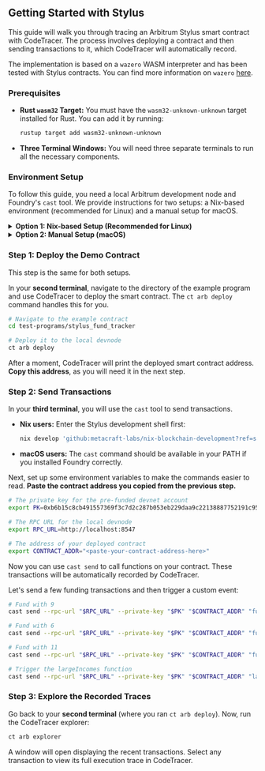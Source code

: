 ## Getting Started with Stylus

This guide will walk you through tracing an Arbitrum Stylus smart contract with CodeTracer. The process involves deploying a contract and then sending transactions to it, which CodeTracer will automatically record.

The implementation is based on a `wazero` WASM interpreter and has been tested with Stylus contracts. You can find more information on `wazero` [here](https://wazero.io/).

### Prerequisites

*   **Rust `wasm32` Target:** You must have the `wasm32-unknown-unknown` target installed for Rust. You can add it by running:
    ```bash
    rustup target add wasm32-unknown-unknown
    ```
*   **Three Terminal Windows:** You will need three separate terminals to run all the necessary components.

### Environment Setup

To follow this guide, you need a local Arbitrum development node and Foundry's `cast` tool. We provide instructions for two setups: a Nix-based environment (recommended for Linux) and a manual setup for macOS.

<details>
<summary><b>Option 1: Nix-based Setup (Recommended for Linux)</b></summary>

This is the easiest way to get started if you have Nix installed.

In your **first terminal**, launch the Stylus development environment. This command will download all the necessary tools.

```bash
nix develop 'github:metacraft-labs/nix-blockchain-development?ref=stylus-tools#stylus'
```

Once inside the new shell, start the local Arbitrum node:

```bash
run-nitro-devnode
```

You should see it producing blocks. Keep this terminal running.

For sending transactions in Step 2, you will also use this Nix shell in your **third terminal** to get access to the `cast` command-line tool.

</details>

<details>
<summary><b>Option 2: Manual Setup (macOS)</b></summary>

If you are on macOS or do not use Nix, follow these steps.

**1. Install Foundry**

Install `foundryup` by following the instructions at https://getfoundry.sh. This will provide the `cast` command-line tool.

**2. Install Stylus**

Run the following command to install the Stylus CLI:
```bash
cargo install cargo-stylus
```
> [!IMPORTANT]
> Make sure `cargo` is from a `rustup` installation, not from Homebrew. If you installed Rust via Homebrew, this step might fail.

**3. Run the Local Devnode**

In your **first terminal**, clone and run the `nitro-devnode`:
```bash
git clone https://github.com/OffchainLabs/nitro-devnode.git
cd nitro-devnode
./run-dev-node.sh
```
You should see it producing blocks. Keep this terminal running.

</details>

### Step 1: Deploy the Demo Contract

This step is the same for both setups.

In your **second terminal**, navigate to the directory of the example program and use CodeTracer to deploy the smart contract. The `ct arb deploy` command handles this for you.

```bash
# Navigate to the example contract
cd test-programs/stylus_fund_tracker

# Deploy it to the local devnode
ct arb deploy
```

After a moment, CodeTracer will print the deployed smart contract address. **Copy this address**, as you will need it in the next step.

### Step 2: Send Transactions

In your **third terminal**, you will use the `cast` tool to send transactions.

-   **Nix users:** Enter the Stylus development shell first:
    ```bash
    nix develop 'github:metacraft-labs/nix-blockchain-development?ref=stylus-tools#stylus'
    ```
-   **macOS users:** The `cast` command should be available in your PATH if you installed Foundry correctly.

Next, set up some environment variables to make the commands easier to read. **Paste the contract address you copied from the previous step.**

```bash
# The private key for the pre-funded devnet account
export PK=0xb6b15c8cb491557369f3c7d2c287b053eb229daa9c22138887752191c9520659

# The RPC URL for the local devnode
export RPC_URL=http://localhost:8547

# The address of your deployed contract
export CONTRACT_ADDR="<paste-your-contract-address-here>"
```

Now you can use `cast send` to call functions on your contract. These transactions will be automatically recorded by CodeTracer.

Let's send a few funding transactions and then trigger a custom event:

```bash
# Fund with 9
cast send --rpc-url "$RPC_URL" --private-key "$PK" "$CONTRACT_ADDR" "fund(uint256)" 9

# Fund with 6
cast send --rpc-url "$RPC_URL" --private-key "$PK" "$CONTRACT_ADDR" "fund(uint256)" 6

# Fund with 11
cast send --rpc-url "$RPC_URL" --private-key "$PK" "$CONTRACT_ADDR" "fund(uint256)" 11

# Trigger the largeIncomes function
cast send --rpc-url "$RPC_URL" --private-key "$PK" "$CONTRACT_ADDR" "largeIncomes(uint256)" 7
```

### Step 3: Explore the Recorded Traces

Go back to your **second terminal** (where you ran `ct arb deploy`). Now, run the CodeTracer explorer:

```bash
ct arb explorer
```

A window will open displaying the recent transactions. Select any transaction to view its full execution trace in CodeTracer.